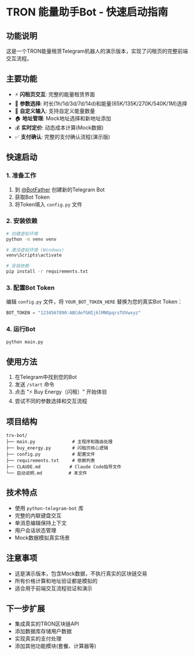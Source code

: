 # TRON 能量助手Bot - 快速启动指南

## 功能说明
这是一个TRON能量租赁Telegram机器人的演示版本，实现了闪租页的完整前端交互流程。

## 主要功能
- ⚡ **闪租页交互**: 完整的能量租赁界面
- 🎯 **参数选择**: 时长(1h/1d/3d/7d/14d)和能量(65K/135K/270K/540K/1M)选择  
- 📝 **自定义输入**: 支持自定义能量数量
- 🏠 **地址管理**: Mock地址选择和新地址添加
- 💰 **实时定价**: 动态成本计算(Mock数据)
- ✅ **支付确认**: 完整的支付确认流程(演示版)

## 快速启动

### 1. 准备工作
1. 到 [@BotFather](https://t.me/botfather) 创建新的Telegram Bot
2. 获取Bot Token
3. 将Token填入 `config.py` 文件

### 2. 安装依赖
```bash
# 创建虚拟环境
python -m venv venv

# 激活虚拟环境 (Windows)
venv\Scripts\activate

# 安装依赖
pip install -r requirements.txt
```

### 3. 配置Bot Token  
编辑 `config.py` 文件，将 `YOUR_BOT_TOKEN_HERE` 替换为您的真实Bot Token：
```python
BOT_TOKEN = "1234567890:ABCdefGHIjklMNOpqrsTUVwxyz"
```

### 4. 运行Bot
```bash
python main.py
```

## 使用方法
1. 在Telegram中找到您的Bot
2. 发送 `/start` 命令
3. 点击 "⚡ Buy Energy（闪租）" 开始体验
4. 尝试不同的参数选择和交互流程

## 项目结构
```
trx-bot/
├── main.py              # 主程序和路由处理
├── buy_energy.py        # 闪租页核心逻辑
├── config.py            # 配置文件
├── requirements.txt     # 依赖列表
├── CLAUDE.md           # Claude Code指导文件
└── 启动说明.md          # 本文件
```

## 技术特点
- 使用 `python-telegram-bot` 库
- 完整的内联键盘交互
- 单消息编辑保持上下文
- 用户会话状态管理
- Mock数据模拟真实场景

## 注意事项
- 这是演示版本，包含Mock数据，不执行真实的区块链交易
- 所有价格计算和地址验证都是模拟的
- 适合用于前端交互流程验证和演示

## 下一步扩展
- 集成真实的TRON区块链API
- 添加数据库存储用户数据  
- 实现真实的支付处理
- 添加其他功能模块(套餐、计算器等)